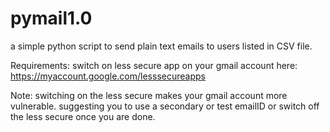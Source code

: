 # pymail1.0
a simple python script to send plain text emails to users listed in CSV file.

Requirements:
switch on less secure app on your gmail account here: https://myaccount.google.com/lesssecureapps
  
  Note: switching on the less secure makes your gmail account more vulnerable. suggesting you to use a secondary or test emailID or
        switch off the less secure once you are done. 
